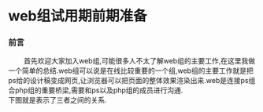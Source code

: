 web组试用期前期准备
=================
### 前言<br>
  &nbsp;&nbsp;&nbsp;&nbsp;&nbsp;&nbsp;&nbsp;&nbsp;首先欢迎大家加入web组,可能很多人不太了解web组的主要工作,在这里我做一个简单的总结.web组可以说是在线比较重要的一个组,web组的主要工作就是把ps给的设计稿变成网页,让浏览器可以把页面的整体效果渲染出来.web是连接ps组合php组的重要桥梁,需要和ps以及php组的成员进行沟通.<br>
  下图就是表示了三者之间的关系.
